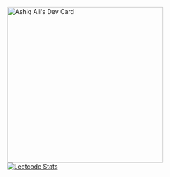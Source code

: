 

<!--
**ashiqalit/ashiqalit** is a ✨ _special_ ✨ repository because its `README.md` (this file) appears on your GitHub profile.

Here are some ideas to get you started:

- 🔭 I’m currently working on ...
- 🌱 I’m currently learning ...
- 👯 I’m looking to collaborate on ...
- 🤔 I’m looking for help with ...
- 💬 Ask me about ...
- 📫 How to reach me: ...
- 😄 Pronouns: ...
- ⚡ Fun fact: ...
-->
<a href="https://app.daily.dev/ashiqali"><img src="https://api.daily.dev/devcards/v2/FO02Rn9akKDBZPzcYtvWA.png?type=default&r=6tc" width="356" alt="Ashiq Ali's Dev Card"/></a>
<br>
[![Leetcode Stats](https://leetcard.jacoblin.cool/ashiqali)](https://leetcode.com/ashiqali)
